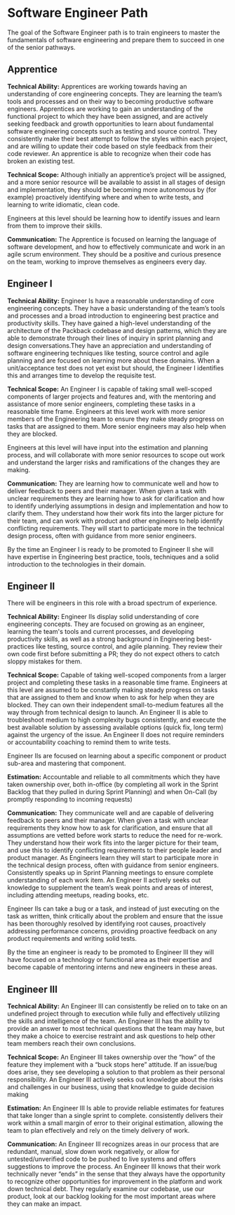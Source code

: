 # Software Engineer Path

The goal of the Software Engineer path is to train engineers to master the fundamentals of software engineering and prepare them to succeed in one of the senior pathways.

## Apprentice

**Technical Ability:** Apprentices are working towards having an understanding of core engineering concepts. They are learning the team’s tools and processes and on their way to becoming productive software engineers. Apprentices are working to gain an understanding of the functional project to which they have been assigned, and are actively seeking feedback and growth opportunities to learn about fundamental software engineering concepts such as testing and source control. They consistently make their best attempt to follow the styles within each project, and are willing to update their code based on style feedback from their code reviewer. An apprentice is able to recognize when their code has broken an existing test.

**Technical Scope:** Although initially an apprentice’s project will be assigned, and a more senior resource will be available to assist in all stages of design and implementation, they should be becoming more autonomous by (for example) proactively identifying where and when to write tests, and learning to write idiomatic, clean code.

Engineers at this level should be learning how to identify issues and learn from them to improve their skills. 

**Communication:** The Apprentice is focused on learning the language of software development, and how to effectively communicate and work in an agile scrum environment. They should be a positive and curious presence on the team, working to improve themselves as engineers every day.

## Engineer I

**Technical Ability:** Engineer Is have a reasonable understanding of core engineering concepts. They have a basic understanding of the team’s tools and processes and a broad introduction to engineering best practice and productivity skills. They have gained a high-level understanding of the architecture of the Packback codebase and design patterns, which they are able to demonstrate through their lines of inquiry in sprint planning and design conversations.They have an appreciation and understanding of software engineering techniques like testing, source control and agile planning and are focused on learning more about these domains. When a unit/acceptance test does not yet exist but should, the Engineer I identifies this and arranges time to develop the requisite test.

**Technical Scope:** An Engineer I is capable of taking small well-scoped components of larger projects and features and, with the mentoring and assistance of more senior engineers, completing these tasks in a reasonable time frame. Engineers at this level work with more senior members of the Engineering team to ensure they make steady progress on tasks that are assigned to them. More senior engineers may also help when they are blocked.

Engineers at this level will have input into the estimation and planning process, and will collaborate with more senior resources to scope out work and understand the larger risks and ramifications of the changes they are making.

**Communication:** They are learning how to communicate well and how to deliver feedback to peers and their manager. When given a task with unclear requirements they are learning how to ask for clarification and how to identify underlying assumptions in design and implementation and how to clarify them. They understand how their work fits into the larger picture for their team, and can work with product and other engineers to help identify conflicting requirements. They will start to participate more in the technical design process, often with guidance from more senior engineers.

By the time an Engineer I is ready to be promoted to Engineer II she will have expertise in Engineering best practice, tools, techniques and a solid introduction to the technologies in their domain.

## Engineer II

There will be engineers in this role with a broad spectrum of experience. 

**Technical Ability:** Engineer IIs display solid understanding of core engineering concepts. They are focused on growing as an engineer, learning the team's tools and current processes, and developing productivity skills, as well as a strong background in Engineering best-practices like testing, source control, and agile planning. They review their own code first before submitting a PR; they do not expect others to catch sloppy mistakes for them.

**Technical Scope:** Capable of taking well-scoped components from a larger project and completing these tasks in a reasonable time frame. Engineers at this level are assumed to be constantly making steady progress on tasks that are assigned to them and know when to ask for help when they are blocked. They can own their independent small-to-medium features all the way through from technical design to launch. An Engineer II is able to troubleshoot medium to high complexity bugs consistently, and execute the best available solution by assessing available options (quick fix, long term) against the urgency of the issue. An Engineer II does not require reminders or accountability coaching to remind them to write tests.

Engineer IIs are focused on learning about a specific component or product sub-area and mastering that component.

**Estimation:** Accountable and reliable to all commitments which they have taken ownership over, both in-office (by completing all work in the Sprint Backlog that they pulled in during Sprint Planning) and when On-Call (by promptly responding to incoming requests)

**Communication:** They communicate well and are capable of delivering feedback to peers and their manager. When given a task with unclear requirements they know how to ask for clarification, and ensure that all assumptions are vetted before work starts to reduce the need for re-work. They understand how their work fits into the larger picture for their team, and use this to identify conflicting requirements to their people leader and product manager. As Engineers learn they will start to participate more in the technical design process, often with guidance from senior engineers. Consistently speaks up in Sprint Planning meetings to ensure complete understanding of each work item. An Engineer II actively seeks out knowledge to supplement the team’s weak points and areas of interest, including attending meetups, reading books, etc.

Engineer IIs can take a bug or a task, and instead of just executing on the task as written, think critically about the problem and ensure that the issue has been thoroughly resolved by identifying root causes, proactively addressing performance concerns, providing proactive feedback on any product requirements and writing solid tests.

By the time an engineer is ready to be promoted to Engineer III they will have focused on a technology or functional area as their expertise and become capable of mentoring interns and new engineers in these areas.

## Engineer III

**Technical Ability:** An Engineer III can consistently be relied on to take on an undefined project through to execution while fully and effectively utilizing the skills and intelligence of the team. An Engineer III has the ability to provide an answer to most technical questions that the team may have, but they make a choice to exercise restraint and ask questions to help other team members reach their own conclusions.

**Technical Scope:** An Engineer III takes ownership over the “how” of the feature they implement with a “buck stops here” attitude. If an issue/bug does arise, they see developing a solution to that problem as their personal responsibility. An Engineer III actively seeks out knowledge about the risks and challenges in our business, using that knowledge to guide decision making

**Estimation:** An Engineer III Is able to provide reliable estimates for features that take longer than a single sprint to complete. consistently delivers their work within a small margin of error to their original estimation, allowing the team to plan effectively and rely on the timely delivery of work.

**Communication:** An Engineer III recognizes areas in our process that are redundant, manual, slow down work negatively, or allow for untested/unverified code to be pushed to live systems and offers suggestions to improve the process. An Engineer III knows that their work technically never “ends” in the sense that they always have the opportunity to recognize other opportunities for improvement in the platform and work down technical debt. They regularly examine our codebase, use our product, look at our backlog looking for the most important areas where they can make an impact.